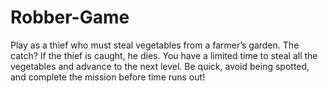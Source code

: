 # Robber-Game
Play as a thief who must steal vegetables from a farmer’s garden. The catch? If the thief is caught, he dies. You have a limited time to steal all the vegetables and advance to the next level. Be quick, avoid being spotted, and complete the mission before time runs out!
